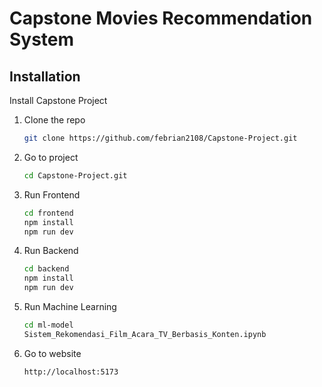 # Capstone Movies Recommendation System

## Installation

Install Capstone Project 

1. Clone the repo
   ```sh
   git clone https://github.com/febrian2108/Capstone-Project.git
   ```
2. Go to project
   ```sh
   cd Capstone-Project.git
   ```
3. Run Frontend 
   ```sh
   cd frontend
   npm install
   npm run dev

   ```
4. Run Backend
   ```sh
   cd backend
   npm install
   npm run dev
   ```
5. Run Machine Learning
   ```sh
   cd ml-model
   Sistem_Rekomendasi_Film_Acara_TV_Berbasis_Konten.ipynb
   ```
6. Go to website
   ```sh
   http://localhost:5173
